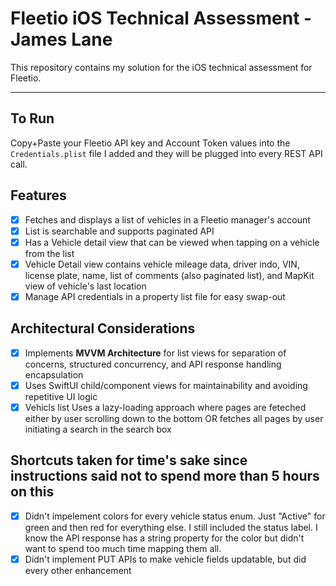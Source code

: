 # Fleetio iOS Technical Assessment - James Lane

This repository contains my solution for the iOS technical assessment for Fleetio.

---

## To Run

Copy+Paste your Fleetio API key and Account Token values into the `Credentials.plist` file I added and they will be plugged into every REST API call.

## Features

- [x] Fetches and displays a list of vehicles in a Fleetio manager's account
- [x] List is searchable and supports paginated API
- [X] Has a Vehicle detail view that can be viewed when tapping on a vehicle from the list
- [X] Vehicle Detail view contains vehicle mileage data, driver indo, VIN, license plate, name, list of comments (also paginated list), and MapKit view of vehicle's last location
- [X] Manage API credentials in a property list file for easy swap-out

## Architectural Considerations
- [x] Implements **MVVM Architecture** for list views for separation of concerns, structured concurrency, and API response handling encapsulation
- [x] Uses SwiftUI child/component views for maintainability and avoiding repetitive UI logic
- [X] Vehicls list Uses a lazy-loading approach where pages are feteched either by user scrolling down to the bottom OR fetches all pages by user initiating a search in the search box

## Shortcuts taken for time's sake since instructions said not to spend more than 5 hours on this

- [x] Didn't impelement colors for every vehicle status enum. Just "Active" for green and then red for everything else. I still included the status label. I know the API response has a string property for the color but didn't want to spend too much time mapping them all.
- [x] Didn't implement PUT APIs to make vehicle fields updatable, but did every other enhancement
